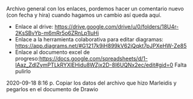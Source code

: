 Archivo general con los enlaces, pordemos hacer un comentario nuevo (con fecha y hira) cuando hagamos un cambio así queda aquí.

- Enlace al drive: https://drive.google.com/drive/u/0/folders/18U4r-2KsSBvYb-m6mRr5o6ZRnLp1luHi
- Enlace a la herramienta colaborativa para editar diagramas: https://app.diagrams.net/#G1217k9iH899kV62jQqkt7pJPXeHW-Ze85
- Enlace al documento excel de progreso:https://docs.google.com/spreadsheets/d/1-IAaz_ZdlZymPTLkRYXlEHidu8WZjx2D-8I6UQNx2ec/edit#gid=0 
Falta pulirlo 

2020-09-18 8:16 p. Copiar los datos del archivo que hizo Marleidis y pegarlos en el documento de Drawio
